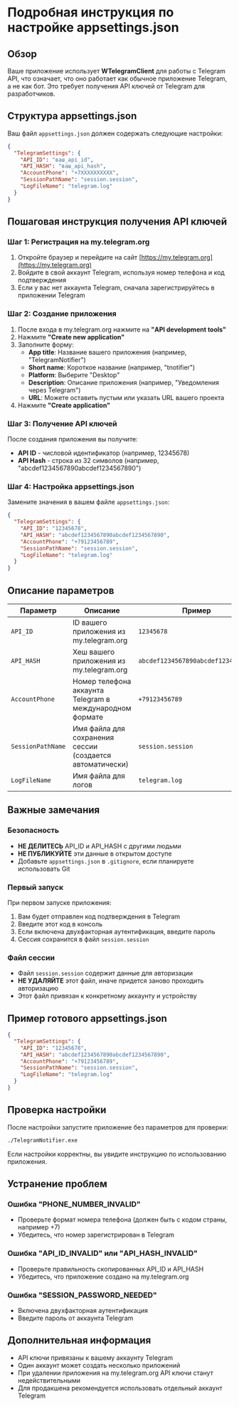 # Подробная инструкция по настройке appsettings.json

## Обзор

Ваше приложение использует **WTelegramClient** для работы с Telegram API, что означает, что оно работает как обычное приложение Telegram, а не как бот. Это требует получения API ключей от Telegram для разработчиков.

## Структура appsettings.json

Ваш файл `appsettings.json` должен содержать следующие настройки:

```json
{
  "TelegramSettings": {
    "API_ID": "ваш_api_id",
    "API_HASH": "ваш_api_hash",
    "AccountPhone": "+7XXXXXXXXXX",
    "SessionPathName": "session.session",
    "LogFileName": "telegram.log"
  }
}
```

## Пошаговая инструкция получения API ключей

### Шаг 1: Регистрация на my.telegram.org

1. Откройте браузер и перейдите на сайт [https://my.telegram.org](https://my.telegram.org)
2. Войдите в свой аккаунт Telegram, используя номер телефона и код подтверждения
3. Если у вас нет аккаунта Telegram, сначала зарегистрируйтесь в приложении Telegram

### Шаг 2: Создание приложения

1. После входа в my.telegram.org нажмите на **"API development tools"**
2. Нажмите **"Create new application"**
3. Заполните форму:
   - **App title**: Название вашего приложения (например, "TelegramNotifier")
   - **Short name**: Короткое название (например, "tnotifier")
   - **Platform**: Выберите "Desktop"
   - **Description**: Описание приложения (например, "Уведомления через Telegram")
   - **URL**: Можете оставить пустым или указать URL вашего проекта
4. Нажмите **"Create application"**

### Шаг 3: Получение API ключей

После создания приложения вы получите:
- **API ID** - числовой идентификатор (например, 12345678)
- **API Hash** - строка из 32 символов (например, "abcdef1234567890abcdef1234567890")

### Шаг 4: Настройка appsettings.json

Замените значения в вашем файле `appsettings.json`:

```json
{
  "TelegramSettings": {
    "API_ID": "12345678",
    "API_HASH": "abcdef1234567890abcdef1234567890",
    "AccountPhone": "+79123456789",
    "SessionPathName": "session.session",
    "LogFileName": "telegram.log"
  }
}
```

## Описание параметров

| Параметр | Описание | Пример |
|----------|----------|---------|
| `API_ID` | ID вашего приложения из my.telegram.org | `12345678` |
| `API_HASH` | Хеш вашего приложения из my.telegram.org | `abcdef1234567890abcdef1234567890` |
| `AccountPhone` | Номер телефона аккаунта Telegram в международном формате | `+79123456789` |
| `SessionPathName` | Имя файла для сохранения сессии (создается автоматически) | `session.session` |
| `LogFileName` | Имя файла для логов | `telegram.log` |

## Важные замечания

### Безопасность
- **НЕ ДЕЛИТЕСЬ** API_ID и API_HASH с другими людьми
- **НЕ ПУБЛИКУЙТЕ** эти данные в открытом доступе
- Добавьте `appsettings.json` в `.gitignore`, если планируете использовать Git

### Первый запуск
При первом запуске приложения:
1. Вам будет отправлен код подтверждения в Telegram
2. Введите этот код в консоль
3. Если включена двухфакторная аутентификация, введите пароль
4. Сессия сохранится в файл `session.session`

### Файл сессии
- Файл `session.session` содержит данные для авторизации
- **НЕ УДАЛЯЙТЕ** этот файл, иначе придется заново проходить авторизацию
- Этот файл привязан к конкретному аккаунту и устройству

## Пример готового appsettings.json

```json
{
  "TelegramSettings": {
    "API_ID": "12345678",
    "API_HASH": "abcdef1234567890abcdef1234567890",
    "AccountPhone": "+79123456789",
    "SessionPathName": "session.session",
    "LogFileName": "telegram.log"
  }
}
```

## Проверка настройки

После настройки запустите приложение без параметров для проверки:

```bash
./TelegramNotifier.exe
```

Если настройки корректны, вы увидите инструкцию по использованию приложения.

## Устранение проблем

### Ошибка "PHONE_NUMBER_INVALID"
- Проверьте формат номера телефона (должен быть с кодом страны, например +7)
- Убедитесь, что номер зарегистрирован в Telegram

### Ошибка "API_ID_INVALID" или "API_HASH_INVALID"
- Проверьте правильность скопированных API_ID и API_HASH
- Убедитесь, что приложение создано на my.telegram.org

### Ошибка "SESSION_PASSWORD_NEEDED"
- Включена двухфакторная аутентификация
- Введите пароль от аккаунта Telegram

## Дополнительная информация

- API ключи привязаны к вашему аккаунту Telegram
- Один аккаунт может создать несколько приложений
- При удалении приложения на my.telegram.org API ключи станут недействительными
- Для продакшена рекомендуется использовать отдельный аккаунт Telegram
